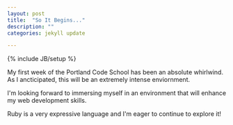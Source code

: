 ```yaml
---
layout: post
title:  "So It Begins..."
description: ""
categories: jekyll update

---
```


{% include JB/setup %}

My first week of the Portland Code School has been an absolute whirlwind.  As I ancticipated, this will be an extremely intense enviornment.  

I'm looking forward to immersing myself in an environment that will enhance my web development skills.

Ruby is a very expressive language and I'm eager to continue to explore it!